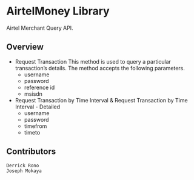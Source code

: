 # AirtelMoney Library

Airtel Merchant Query API.

## Overview
  * Request Transaction
  This method is used to query a particular transaction’s details. The method accepts the following parameters.
    - username
    - password
    - reference id
    - msisdn
  * Request Transaction by Time Interval & Request Transaction by Time Interval - Detailed
      - username
      - password
      - timefrom
      - timeto
## Contributors
    Derrick Rono
    Joseph Mokaya

  
  
